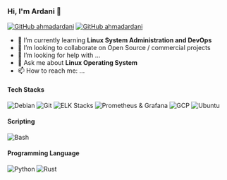 ### Hi, I'm Ardani 👋

[![GitHub ahmadardani](https://img.shields.io/github/followers/ahmadardani?label=follow&style=social)](https://github.com/ahmadardani)
[![GitHub ahmadardani](https://img.shields.io/github/stars/ahmadardani?label=stars&style=social)](https://github.com/ahmadardani)

- 🌱 I’m currently learning **Linux System Administration and DevOps**
- 👯 I’m looking to collaborate on Open Source / commercial projects
- 🤔 I’m looking for help with ...
- 💬 Ask me about **Linux Operating System**
- 📫 How to reach me: ...

#### Tech Stacks 
![Debian](https://img.shields.io/badge/Debian-intermediate-d70a53)
![Git](git-intermediate-green)
![ELK Stacks](https://img.shields.io/badge/ELK-intermediate-green)
![Prometheus & Grafana](https://img.shields.io/badge/Prometehus&Grafana-intermediate-orange)
![GCP](https://img.shields.io/badge/GCP-intermediate-green)
![Ubuntu](https://img.shields.io/badge/Ubuntu-intermediate-orange)

#### Scripting
![Bash](https://img.shields.io/badge/Bash-Intermediate-green)

#### Programming Language
![Python](https://img.shields.io/badge/Python-Beginner-lightblue)
![Rust](https://img.shields.io/badge/Rust-Beginner-red)



